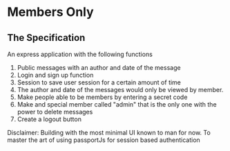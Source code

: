 # Members Only
## The Specification
An express application with the following functions
1. Public messages with an author and date of the message
2. Login and sign up function
3. Session to save user session for a certain amount of time
4. The author and date of the messages would only be viewed by member. 
5. Make people able to be members by entering a secret code
6. Make and special member called "admin" that is the only one with the power to delete messages
7. Create a logout button

Disclaimer: Building with the most minimal UI known to man for now. To master the art of using passportJs for session based authentication